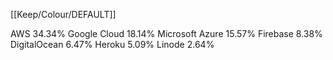 [[Keep/Colour/DEFAULT]] 


AWS
34.34%
Google Cloud
18.14%
Microsoft Azure
15.57%
Firebase
8.38%
DigitalOcean
6.47%
Heroku
5.09%
Linode
2.64%
